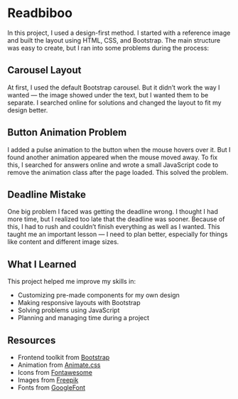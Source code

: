 # Readbiboo

In this project, I used a design-first method. I started with a reference image and built the layout using HTML, CSS, and Bootstrap. The main structure was easy to create, but I ran into some problems during the process:

## Carousel Layout

At first, I used the default Bootstrap carousel. But it didn’t work the way I wanted — the image showed under the text, but I wanted them to be separate. I searched online for solutions and changed the layout to fit my design better.

## Button Animation Problem

I added a pulse animation to the button when the mouse hovers over it. But I found another animation appeared when the mouse moved away. To fix this, I searched for answers online and wrote a small JavaScript code to remove the animation class after the page loaded. This solved the problem.

## Deadline Mistake

One big problem I faced was getting the deadline wrong. I thought I had more time, but I realized too late that the deadline was sooner. Because of this, I had to rush and couldn’t finish everything as well as I wanted. This taught me an important lesson — I need to plan better, especially for things like content and different image sizes.

## What I Learned

This project helped me improve my skills in:

- Customizing pre-made components for my own design
- Making responsive layouts with Bootstrap
- Solving problems using JavaScript
- Planning and managing time during a project

## Resources

- Frontend toolkit from [Bootstrap](https://getbootstrap.com/)
- Animation from [Animate.css](https://animate.style/)
- Icons from [Fontawesome](https://fontawesome.com/)
- Images from [Freepik](https://www.freepik.com/)
- Fonts from [GoogleFont](https://fonts.google.com/)
